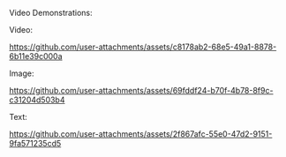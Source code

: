 Video Demonstrations:

Video: 

https://github.com/user-attachments/assets/c8178ab2-68e5-49a1-8878-6b11e39c000a

Image:

https://github.com/user-attachments/assets/69fddf24-b70f-4b78-8f9c-c31204d503b4

Text:

https://github.com/user-attachments/assets/2f867afc-55e0-47d2-9151-9fa571235cd5
